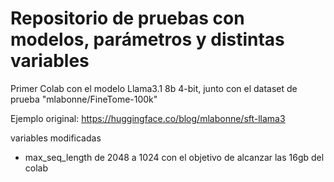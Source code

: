 # Repositorio de pruebas con modelos, parámetros y distintas variables

Primer Colab con el modelo Llama3.1 8b 4-bit, junto con el dataset de prueba "mlabonne/FineTome-100k"

Ejemplo original: https://huggingface.co/blog/mlabonne/sft-llama3

variables modificadas
-  max_seq_length de 2048 a 1024 con el objetivo de alcanzar las 16gb del colab


